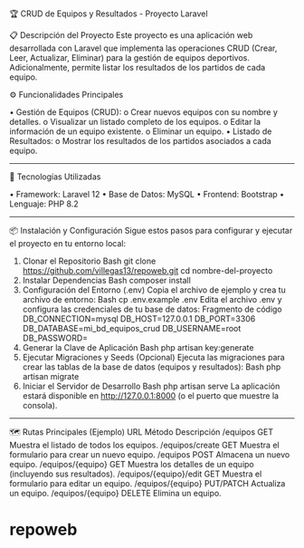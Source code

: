 🏆 CRUD de Equipos y Resultados - Proyecto Laravel

📋 Descripción del Proyecto
Este proyecto es una aplicación web desarrollada con Laravel que implementa las operaciones CRUD (Crear, Leer, Actualizar, Eliminar) para la gestión de equipos deportivos. Adicionalmente, permite listar los resultados de los partidos de cada equipo.

⚙️ Funcionalidades Principales

•	Gestión de Equipos (CRUD):
o	Crear nuevos equipos con su nombre y detalles.
o	Visualizar un listado completo de los equipos.
o	Editar la información de un equipo existente.
o	Eliminar un equipo.
•	Listado de Resultados:
o	Mostrar los resultados de los partidos asociados a cada equipo.
________________________________________
🚀 Tecnologías Utilizadas

•	Framework: Laravel 12
•	Base de Datos: MySQL 
•	Frontend: Bootstrap 
•	Lenguaje: PHP 8.2

________________________________________
📦 Instalación y Configuración
Sigue estos pasos para configurar y ejecutar el proyecto en tu entorno local:
1. Clonar el Repositorio
Bash
git clone https://github.com/villegas13/repoweb.git
cd nombre-del-proyecto
2. Instalar Dependencias
Bash
composer install
3. Configuración del Entorno (.env)
Copia el archivo de ejemplo y crea tu archivo de entorno:
Bash
cp .env.example .env
Edita el archivo .env y configura las credenciales de tu base de datos:
Fragmento de código
DB_CONNECTION=mysql
DB_HOST=127.0.0.1
DB_PORT=3306
DB_DATABASE=mi_bd_equipos_crud
DB_USERNAME=root
DB_PASSWORD=
4. Generar la Clave de Aplicación
Bash
php artisan key:generate
5. Ejecutar Migraciones y Seeds (Opcional)
Ejecuta las migraciones para crear las tablas de la base de datos (equipos y resultados):
Bash
php artisan migrate
6. Iniciar el Servidor de Desarrollo
Bash
php artisan serve
La aplicación estará disponible en http://127.0.0.1:8000 (o el puerto que muestre la consola).
________________________________________
🗺️ Rutas Principales (Ejemplo)
URL	Método	Descripción
/equipos	GET	Muestra el listado de todos los equipos.
/equipos/create	GET	Muestra el formulario para crear un nuevo equipo.
/equipos	POST	Almacena un nuevo equipo.
/equipos/{equipo}	GET	Muestra los detalles de un equipo (incluyendo sus resultados).
/equipos/{equipo}/edit	GET	Muestra el formulario para editar un equipo.
/equipos/{equipo}	PUT/PATCH	Actualiza un equipo.
/equipos/{equipo}	DELETE	Elimina un equipo.

# repoweb
